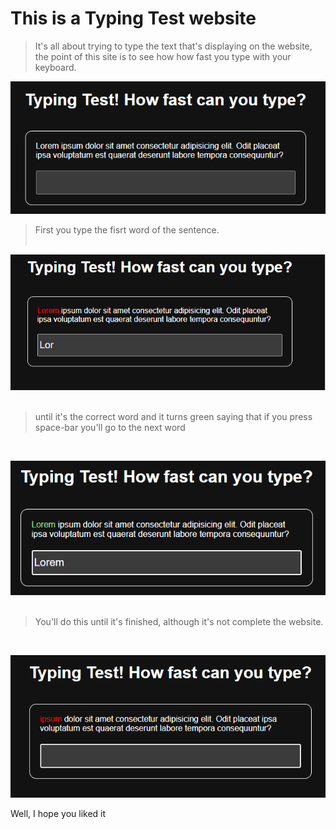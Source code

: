<h1> This is a Typing Test website </h1>

>It's all about trying to type the text that's displaying on the website, the point of this site is to see how how fast you type with your keyboard.

![first print](https://github.com/PeterBaptista/TypingTest/blob/main/website%20photos/type-website.png)

>First you type the fisrt word of the sentence.
<br><br>

![second print](https://github.com/PeterBaptista/TypingTest/blob/main/website%20photos/type-wesbsite%20(1).png)
<br><br>

>until it's the correct word and it turns green saying that if you press space-bar you'll go to the next word
<br>

![third print](https://github.com/PeterBaptista/TypingTest/blob/main/website%20photos/type-website%20(2).png)
<br><br>

>You'll do this until it's finished, although it's not complete the website.
<br>

![last print](https://github.com/PeterBaptista/TypingTest/blob/main/website%20photos/type-website%20(3).png)


Well, I hope you liked it
